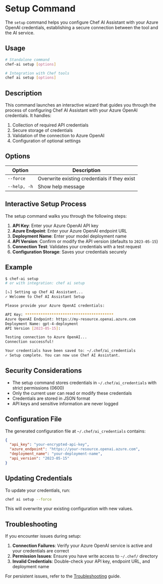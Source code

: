 # Setup Command

The `setup` command helps you configure Chef AI Assistant with your Azure OpenAI credentials, establishing a secure connection between the tool and the AI service.

## Usage

```bash
# Standalone command
chef-ai setup [options]

# Integration with Chef tools
chef ai setup [options]
```

## Description

This command launches an interactive wizard that guides you through the process of configuring Chef AI Assistant with your Azure OpenAI credentials. It handles:

1. Collection of required API credentials
2. Secure storage of credentials
3. Validation of the connection to Azure OpenAI
4. Configuration of optional settings

## Options

| Option | Description |
|--------|-------------|
| `--force` | Overwrite existing credentials if they exist |
| `--help, -h` | Show help message |

## Interactive Setup Process

The setup command walks you through the following steps:

1. **API Key**: Enter your Azure OpenAI API key
2. **Azure Endpoint**: Enter your Azure OpenAI endpoint URL
3. **Deployment Name**: Enter your model deployment name
4. **API Version**: Confirm or modify the API version (defaults to `2023-05-15`)
5. **Connection Test**: Validates your credentials with a test request
6. **Configuration Storage**: Saves your credentials securely

## Example

```bash
$ chef-ai setup
# or with integration: chef ai setup

[⠦] Setting up Chef AI Assistant...
✓ Welcome to Chef AI Assistant Setup

Please provide your Azure OpenAI credentials:

API Key: ****************************************
Azure OpenAI Endpoint: https://my-resource.openai.azure.com
Deployment Name: gpt-4-deployment
API Version [2023-05-15]: 

Testing connection to Azure OpenAI...
Connection successful!

Your credentials have been saved to: ~/.chef/ai_credentials
✓ Setup complete. You can now use Chef AI Assistant.
```

## Security Considerations

- The setup command stores credentials in `~/.chef/ai_credentials` with strict permissions (0600)
- Only the current user can read or modify these credentials
- Credentials are stored in JSON format
- API keys and sensitive information are never logged

## Configuration File

The generated configuration file at `~/.chef/ai_credentials` contains:

```json
{
  "api_key": "your-encrypted-api-key",
  "azure_endpoint": "https://your-resource.openai.azure.com",
  "deployment_name": "your-deployment-name",
  "api_version": "2023-05-15"
}
```

## Updating Credentials

To update your credentials, run:

```bash
chef ai setup --force
```

This will overwrite your existing configuration with new values.

## Troubleshooting

If you encounter issues during setup:

1. **Connection Failures**: Verify your Azure OpenAI service is active and your credentials are correct
2. **Permission Issues**: Ensure you have write access to `~/.chef/` directory
3. **Invalid Credentials**: Double-check your API key, endpoint URL, and deployment name

For persistent issues, refer to the [Troubleshooting](../troubleshooting.md) guide.
